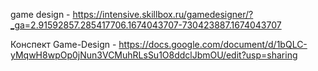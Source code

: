 game design - https://intensive.skillbox.ru/gamedesigner/?_ga=2.91592857.285417706.1674043707-730423887.1674043707

Конспект Game-Design - https://docs.google.com/document/d/1bQLC-yMqwH8wpOp0jNun3VCMuhRLsSu1O8ddclJbmOU/edit?usp=sharing
